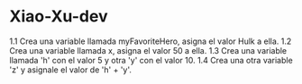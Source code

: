 # Xiao-Xu-dev

1.1 Crea una variable llamada myFavoriteHero, asigna el valor Hulk a ella.
1.2 Crea una variable llamada x, asigna el valor 50 a ella.
1.3 Crea una variable llamada 'h' con el valor 5 y otra 'y' con el valor 10. 
1.4 Crea una otra variable 'z' y asignale el valor de 'h' + 'y'.
